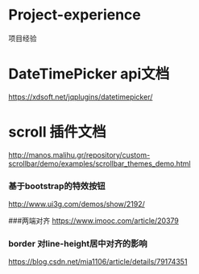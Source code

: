 # Project-experience
项目经验

# DateTimePicker api文档

https://xdsoft.net/jqplugins/datetimepicker/

# scroll 插件文档

http://manos.malihu.gr/repository/custom-scrollbar/demo/examples/scrollbar_themes_demo.html

### 基于bootstrap的特效按钮

http://www.ui3g.com/demos/show/2192/

###两端对齐
https://www.imooc.com/article/20379

### border 对line-height居中对齐的影响
https://blog.csdn.net/mia1106/article/details/79174351